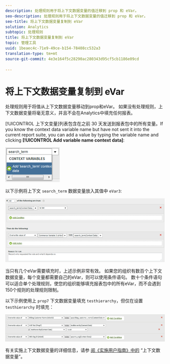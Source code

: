 ```yaml
---
description: 处理规则用于将上下文数据变量的值迁移到 prop 和 eVar。
seo-description: 处理规则用于将上下文数据变量的值迁移到 prop 和 eVar。
seo-title: 将上下文数据变量复制到 eVar
solution: Analytics
subtopic: 处理规则
title: 将上下文数据变量复制到 eVar
topic: 管理工具
uuid: 1beaec4c-71e9-49ce-b154-78408cc532a3
translation-type: tm+mt
source-git-commit: 4e3e164f5c28290ac280343d95cf5cb1186e09cd

---
```



# 将上下文数据变量复制到 eVar

处理规则用于将值从上下文数据变量移动到prop和eVar。 如果没有处理规则，上下文数据变量将毫无意义，并且不会在Analytics中填充任何报表。

[!UICONTROL 上下文变量]列表包含在之前 30 天发送到报表包中的所有变量。If you know the context data variable name but have not sent it into the current report suite, you can add a value by typing the variable name and clicking **[!UICONTROL Add variable name context data]**:

![添加](assets/add-context-variable.png)

以下示例将上下文 `search_term` 数据变量放入其值中 `eVar3`:

![已设置](assets/set-context-data.png)

当只有几个eVar需要填充时，上述示例非常有效。 如果您的组织有数百个上下文数据变量，每个变量都需要自己的eVar，则可以使用条件语句。 数十个条件语句可以适合单个处理规则，使您的组织能够填充报表包中的所有eVar，而不会遇到150个规则的处理规则限制。

以下示例使用上 `prop7` 下文数据变量填充 `testhierarchy`，但仅在设置 `testhierarchy` 时填充：

![条件](assets/add-conditional.png)

有关实施上下文数据变量的详细信息，请参 [阅《实施用户指南》中的](/help/implement/js-implementation/c-variables/context-data-variables.md) “上下文数据变量”。
